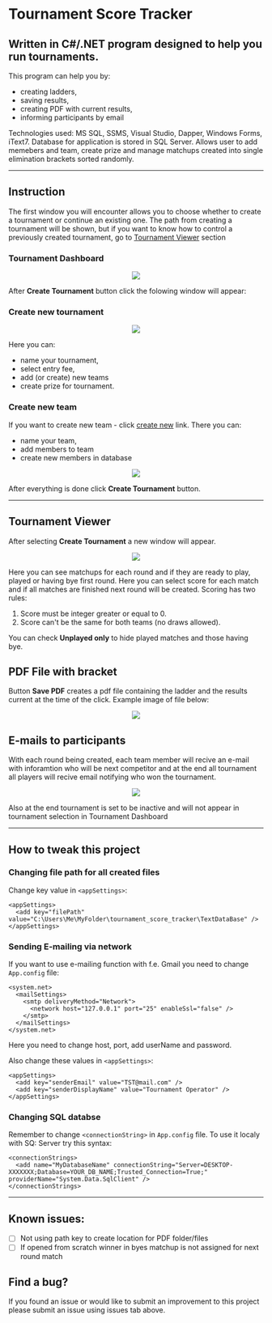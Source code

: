
# Tournament Score Tracker

## Written in C#/.NET program designed to help you run tournaments.
This program can help you by: 
* creating ladders, 
* saving results, 
* creating PDF with current results,  
* informing participants by email

Technologies used: MS SQL, SSMS, Visual Studio, Dapper, Windows Forms, iText7. Database for application is stored in SQL Server. Allows user to add memebers and team, create prize and manage matchups created into single elimination brackets sorted randomly.

___

## Instruction
The first window you will encounter allows you to choose whether to create a tournament or continue an existing one. The path from creating a tournament will be shown, but if you want to know how to control a previously created tournament, go to [Tournament Viewer](#tournament-viewer) section
### Tournament Dashboard
<p align="center">
  <img src=https://user-images.githubusercontent.com/62205129/232327969-1fa9be4c-a771-4c80-b280-f59aedbf358b.jpg>
</p>

After <strong>Create Tournament</strong> button click the folowing window will appear:

### Create new tournament
<p align="center">
  <img src=https://user-images.githubusercontent.com/62205129/232328744-26a1e7df-4738-4637-9505-828b4a9b03f9.jpg>
</p>

Here you can:
- name your tournament,
- select entry fee,
- add (or create) new teams
- create prize for tournament.

### Create new team
If you want to create new team - click [create new](###) link. 
There you can:
- name your team,
- add members to team
- create new members in database

<p align="center">
  <img src=https://user-images.githubusercontent.com/62205129/232328978-ff08d8fe-268f-48e7-b6fc-9f46f1678022.jpg>
</p>

After everything is done click <strong>Create Tournament</strong> button.

___

## Tournament Viewer
After selecting <strong>Create Tournament</strong> a new window will appear. 

<p align="center">
  <img src=https://user-images.githubusercontent.com/62205129/232329944-7b525356-5a93-4186-945d-f3f77600d94f.jpg>
</p>

Here you can see matchups for each round and if they are ready to play, played or having bye first round. Here you can select score for each match and if all matches are finished next round will be created.
Scoring has two rules:
1. Score must be integer greater or equal to 0.
2. Score can't be the same for both teams (no draws allowed).

You can check <strong>Unplayed only</strong> to hide played matches and those having bye.

## PDF File with bracket
Button <strong>Save PDF</strong> creates a pdf file containing the ladder and the results current at the time of the click. Example image of file below:

<p align="center">
  <img src=https://user-images.githubusercontent.com/62205129/232330279-fe5a8b3b-f2a2-40c5-9d70-611e4ca9d33e.jpg>
</p>

## E-mails to participants
With each round being created, each team member will recive an e-mail with inforamtion who will be next competitor and at the end all tournament all players will recive email notifying who won the tournament.

<p align="center">
  <img src=https://user-images.githubusercontent.com/62205129/232330522-decae668-ae64-426e-a828-c00db843d59f.jpg>
</p>

Also at the end tournament is set to be inactive and will not appear in tournament selection in Tournament Dashboard

___

## How to tweak this project

### Changing file path for all created files
Change key value in ```<appSettings>```:
```
<appSettings>
  <add key="filePath" value="C:\Users\Me\MyFolder\tournament_score_tracker\TextDataBase" />
</appSettings>
```

### Sending E-mailing via network 
If you want to use e-mailing function with f.e. Gmail you need to change ```App.config``` file:
```
<system.net>
  <mailSettings>
    <smtp deliveryMethod="Network">
      <network host="127.0.0.1" port="25" enableSsl="false" />
    </smtp>
  </mailSettings>
</system.net>
```
Here you need to change host, port, add userName and password.

Also change these values in ```<appSettings>```:
```
<appSettings>
  <add key="senderEmail" value="TST@mail.com" />
  <add key="senderDisplayName" value="Tournament Operator" />
</appSettings>
```

### Changing SQL databse
Remember to change ```<connectionString>``` in ```App.config``` file. To use it localy with SQ: Server try this syntax:
```
<connectionStrings>
  <add name="MyDatabaseName" connectionString="Server=DESKTOP-XXXXXXX;Database=YOUR_DB_NAME;Trusted_Connection=True;" providerName="System.Data.SqlClient" />
</connectionStrings>
```

___

## Known issues:
- [ ] Not using path key to create location for PDF folder/files
- [ ] If opened from scratch winner in byes matchup is not assigned for next round match

## Find a bug?

If you found an issue or would like to submit an improvement to this project please submit an issue using issues tab above. 
